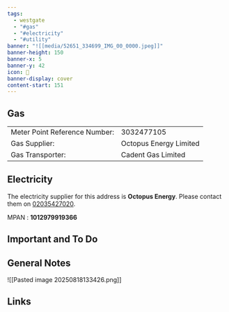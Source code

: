 ```yaml
---
tags:
  - westgate
  - "#gas"
  - "#electricity"
  - "#utility"
banner: "![[media/52651_334699_IMG_00_0000.jpeg]]"
banner-height: 150
banner-x: 5
banner-y: 42
icon: 🏡
banner-display: cover
content-start: 151
---
```

## Gas

|   |   |
|---|---|
|Meter Point Reference Number:|3032477105|
|Gas Supplier:|Octopus Energy Limited|
|Gas Transporter:|Cadent Gas Limited|

## Electricity

The electricity supplier for this address is **Octopus Energy**. Please contact them on [02035427020](tel:02035427020).

MPAN : **1012979919366**
## Important and To Do

## General Notes

![[Pasted image 20250818133426.png]]
## Links

